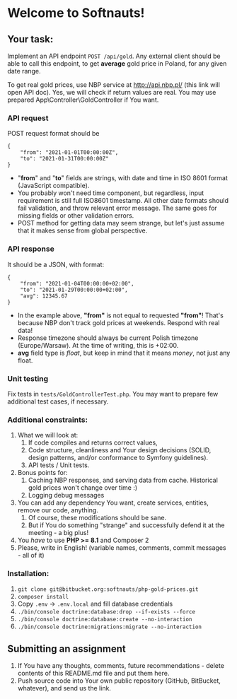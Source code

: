 # Welcome to Softnauts!  

## Your task:

Implement an API endpoint `POST /api/gold`.
Any external client should be able to call this endpoint, to get **average** gold price in Poland, for any given date range.

To get real gold prices, use NBP service at http://api.nbp.pl/ (this link will open API doc). Yes, we will check if return values are real.
You may use prepared App\Controller\GoldController if You want.

### API request
POST request format should be 
```
{
    "from": "2021-01-01T00:00:00Z", 
    "to": "2021-01-31T00:00:00Z"
}
```
- "**from**" and "**to**" fields are strings, with date and time in ISO 8601 format (JavaScript compatible).
- You probably won't need time component, but regardless, input requirement is still full ISO8601 timestamp. All other date formats should fail validation, and throw relevant error message. The same goes for missing fields or other validation errors. 
- POST method for getting data may seem strange, but let's just assume that it makes sense from global perspective.

### API response 
It should be a JSON, with format:
```
{ 
    "from": "2021-01-04T00:00:00+02:00", 
    "to": "2021-01-29T00:00:00+02:00", 
    "avg": 12345.67 
}
```
- In the example above, **"from"** is not equal to requested **"from"**! That's because NBP don't track gold prices at weekends. Respond with real data!
- Response timezone should always be current Polish timezone (Europe/Warsaw). At the time of writing, this is +02:00.
- **avg** field type is _float_, but keep in mind that it means _money_, not just any float.

### Unit testing
Fix tests in `tests/GoldControllerTest.php`. You may want to prepare few additional test cases, if necessary.

### Additional constraints:
1. What we will look at:
    1. If code compiles and returns correct values,
    2. Code structure, cleanliness and Your design decisions (SOLID, design patterns, and/or conformance to Symfony guidelines).
    3. API tests / Unit tests.
2. Bonus points for:
    1. Caching NBP responses, and serving data from cache. Historical gold prices won't change over time :)
    2. Logging debug messages
3. You can add any dependency You want, create services, entities, remove our code, anything.
    1. Of course, these modifications should be sane. 
    2. But if You do something "strange" and successfully defend it at the meeting - a big plus!
4. You _have_ to use **PHP >= 8.1** and Composer 2
5. Please, write in English! (variable names, comments, commit messages - all of it)

### Installation:
1. `git clone git@bitbucket.org:softnauts/php-gold-prices.git` 
2. `composer install`
3. Copy `.env` -> `.env.local` and fill database credentials
4. `./bin/console doctrine:database:drop --if-exists --force`
4. `./bin/console doctrine:database:create --no-interaction`
4. `./bin/console doctrine:migrations:migrate --no-interaction`

## Submitting an assignment

1. If You have any thoughts, comments, future recommendations -  delete contents of this README.md file and put them here.
2. Push source code into Your own public repository (GitHub, BitBucket, whatever), and send us the link.


